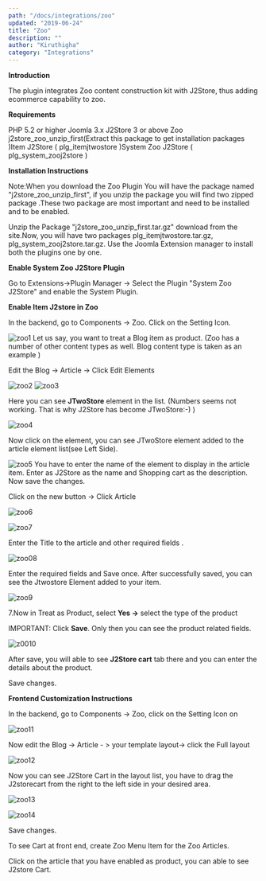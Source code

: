 ```yaml
---
path: "/docs/integrations/zoo"
updated: "2019-06-24"
title: "Zoo"
description: ""
author: "Kiruthigha"
category: "Integrations"
---
```


**Introduction**

The plugin integrates Zoo content construction kit with J2Store, thus adding ecommerce capability to zoo.

**Requirements**

PHP 5.2 or higher
Joomla 3.x
J2Store 3 or above
Zoo
j2store_zoo_unzip_first(Extract this package to get installation packages )Item J2Store ( plg_itemjtwostore )System Zoo J2Store ( plg_system_zooj2store )

**Installation Instructions**

Note:When you download the Zoo Plugin You will have the package named "j2store_zoo_unzip_first", if you unzip the package you will find two zipped package .These two package are most important and need to be installed and to be enabled.

Unzip the Package "j2store_zoo_unzip_first.tar.gz" download from the site.Now, you will have two packages plg_itemjtwostore.tar.gz, plg_system_zooj2store.tar.gz.
Use the Joomla Extension manager to install both the  plugins one by one.

**Enable System Zoo J2Store Plugin**

Go to Extensions->Plugin Manager -> Select the Plugin "System Zoo J2Store"  and enable the System Plugin.

**Enable Item J2store in Zoo**

In the backend, go to Components -> Zoo. Click on the Setting Icon.


![zoo1](https://raw.githubusercontent.com/j2store/doc-images/master/integrations/Zoo/zoo1.png)
Let us say, you want to treat a Blog item as product. (Zoo has a number of other content types as well. Blog content type is taken as an example )

Edit the Blog -> Article -> Click Edit Elements



![zoo2](https://raw.githubusercontent.com/j2store/doc-images/master/integrations/Zoo/zoo2.png)
![zoo3](https://raw.githubusercontent.com/j2store/doc-images/master/integrations/Zoo/zoo3.png)

Here you can see **JTwoStore**  element in the list. (Numbers seems not working. That is why J2Store has become JTwoStore:-) )


![zoo4](https://raw.githubusercontent.com/j2store/doc-images/master/integrations/Zoo/zoo4.png)

Now click on the element, you can see JTwoStore element added to the article element list(see Left Side).



![zoo5](https://raw.githubusercontent.com/j2store/doc-images/master/integrations/Zoo/zoo5.png)
You have to enter the name of the element to display in the article item. Enter as J2Store as the name and Shopping cart as the description. Now save the changes.

Click on the new button -> Click Article

![zoo6](https://raw.githubusercontent.com/j2store/doc-images/master/integrations/Zoo/zoo6.png)

![zoo7](https://raw.githubusercontent.com/j2store/doc-images/master/integrations/Zoo/zoo7.png)



Enter the Title to the article and other required fields .

![zoo08](https://raw.githubusercontent.com/j2store/doc-images/master/integrations/Zoo/zoo8.png)

Enter the required fields and Save once. After successfully saved, you can see the Jtwostore Element added to your item.

![zoo9](https://raw.githubusercontent.com/j2store/doc-images/master/integrations/Zoo/zoo9.png)


7.Now in Treat as Product, select **Yes ->** select the type of the product

IMPORTANT: Click **Save**. Only then you can see the product related fields.


![z0010](https://raw.githubusercontent.com/j2store/doc-images/master/integrations/Zoo/zoo10.png)




After save, you will able to see **J2Store cart** tab there and you can enter the details about the product.

Save changes.

**Frontend Customization Instructions**

In the backend, go to Components -> Zoo, click on the Setting Icon on


![zoo11](https://raw.githubusercontent.com/j2store/doc-images/master/integrations/Zoo/zoo11.png)

Now edit the Blog -> Article - > your template layout-> click the Full layout

![zoo12](https://raw.githubusercontent.com/j2store/doc-images/master/integrations/Zoo/zoo12.png)



Now you can see J2Store Cart in the layout list, you have to drag the J2storecart from the right to the left side in your desired area.

![zoo13](https://raw.githubusercontent.com/j2store/doc-images/master/integrations/Zoo/zoo13.png)

![zoo14](https://raw.githubusercontent.com/j2store/doc-images/master/integrations/Zoo/zoo14.png)


Save changes.

To see Cart at front end, create Zoo Menu Item for the Zoo Articles.

Click on the article that you have enabled as product, you can able to see J2store Cart.

